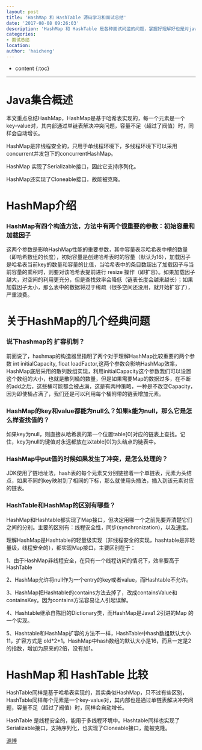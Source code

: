 ```yaml
---
layout: post
title: 'HashMap 和 HashTable 源码学习和面试总结'
date: '2017-08-08 09:26:03'
description: 'HashMap 和 HashTable 是各种面试问滥的问题，掌握好理解好也是对java学习上必要的课程。'
categories: 
- 面试总结
location:
author: 'haicheng'
---
```


* content
{:toc}
---------------------------------------

# Java集合概述

本文重点总结HashMap，HashMap是基于哈希表实现的，每一个元素是一个key-value对，其内部通过单链表解决冲突问题，容量不足（超过了阀值）时，同样会自动增长。

HashMap是非线程安全的，只用于单线程环境下，多线程环境下可以采用concurrent并发包下的concurrentHashMap。

HashMap 实现了Serializable接口，因此它支持序列化。

HashMap还实现了Cloneable接口，故能被克隆。

# HashMap介绍

### HashMap有四个构造方法，方法中有两个很重要的参数：初始容量和加载因子
这两个参数是影响HashMap性能的重要参数，其中容量表示哈希表中槽的数量（即哈希数组的长度），初始容量是创建哈希表时的容量（默认为16），加载因子是哈希表当前key的数量和容量的比值，当哈希表中的条目数超出了加载因子与当前容量的乘积时，则要对该哈希表提前进行 resize 操作（即扩容）。如果加载因子越大，对空间的利用更充分，但是查找效率会降低（链表长度会越来越长）；如果加载因子太小，那么表中的数据将过于稀疏（很多空间还没用，就开始扩容了），严重浪费。

# 关于HashMap的几个经典问题

### 说下hashmap的 扩容机制？
前面说了，hashmap的构造器里指明了两个对于理解HashMap比较重要的两个参数 int initialCapacity, float loadFactor,这两个参数会影响HashMap效率，HashMap底层采用的散列数组实现，利用initialCapacity这个参数我们可以设置这个数组的大小，也就是散列桶的数量，但是如果需要Map的数据过多，在不断的add之后，这些桶可能都会被占满，这是有两种策略，一种是不改变Capacity，因为即使桶占满了，我们还是可以利用每个桶附带的链表增加元素。

### HashMap的key和value都能为null么？如果k能为null，那么它是怎么样查找值的？
如果key为null，则直接从哈希表的第一个位置table[0]对应的链表上查找。记住，key为null的键值对永远都放在以table[0]为头结点的链表中。

### HashMap中put值的时候如果发生了冲突，是怎么处理的？
JDK使用了链地址法，hash表的每个元素又分别链接着一个单链表，元素为头结点，如果不同的key映射到了相同的下标，那么就使用头插法，插入到该元素对应的链表。

### HashTable和HashMap的区别有哪些？
HashMap和Hashtable都实现了Map接口，但决定用哪一个之前先要弄清楚它们之间的分别。主要的区别有：线程安全性，同步(synchronization)，以及速度。

理解HashMap是Hashtable的轻量级实现（非线程安全的实现，hashtable是非轻量级，线程安全的），都实现Map接口，主要区别在于：

 1、由于HashMap非线程安全，在只有一个线程访问的情况下，效率要高于HashTable

 2、HashMap允许将null作为一个entry的key或者value，而Hashtable不允许。

 3、HashMap把Hashtable的contains方法去掉了，改成containsValue和containsKey。因为contains方法容易让人引起误解。

 4、Hashtable继承自陈旧的Dictionary类，而HashMap是Java1.2引进的Map 的一个实现。

 5、Hashtable和HashMap扩容的方法不一样，HashTable中hash数组默认大小11，扩容方式是 old*2+1。HashMap中hash数组的默认大小是16，而且一定是2的指数，增加为原来的2倍，没有加1。


# HashMap 和 HashTable 比较

HashTable同样是基于哈希表实现的，其实类似HashMap，只不过有些区别，HashTable同样每个元素是一个key-value对，其内部也是通过单链表解决冲突问题，容量不足（超过了阀值）时，同样会自动增长。

HashTable 是线程安全的，能用于多线程环境中。Hashtable同样也实现了Serializable接口，支持序列化，也实现了Cloneable接口，能被克隆。


[源博](https://zhuanlan.zhihu.com/p/24338517)